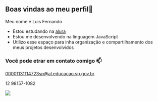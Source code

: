 ## Boas vindas ao meu perfil🖤

Meu nome é Luis Fernando

- Estou estudando na [alura](https://www.alura.com.br)
- Estou me desenvolvendo na linguagem JavaScript
- Utilizo esse espaço para inha organização e compartilhamento dos meus projetos desenvolvidos 
  
### Você pode etrar em contato comigo 📫

00001131114723sp@al.educacao.sp.gov.br

12 98157-1082

![](https://media1.tenor.com/m/X80LhsTgNTAAAAAC/sukuna-gojo.gif)
